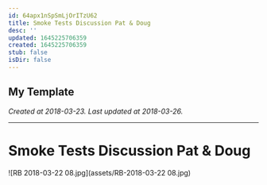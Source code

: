 ```yaml
---
id: 64apx1nSpSmLjOrITzU62
title: Smoke Tests Discussion Pat & Doug
desc: ''
updated: 1645225706359
created: 1645225706359
stub: false
isDir: false
---
```

My Template
---

_Created at 2018-03-23._
_Last updated at 2018-03-26._




---

# Smoke Tests Discussion Pat & Doug


![RB 2018-03-22 08.jpg](assets/RB-2018-03-22 08.jpg)

